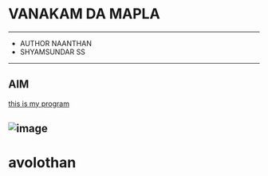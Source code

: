 # VANAKAM DA MAPLA
___
* AUTHOR NAANTHAN
* SHYAMSUNDAR SS

---
## AIM
[this is my program](https://github.com/shyam20433/shyam-s-python)

![image](https://encrypted-tbn0.gstatic.com/images?q=tbn:ANd9GcT4qx2qGJ-YqAxY1-9QiC3b4cqR2NswjLZanQ&usqp=CAU)
---
# avolothan
